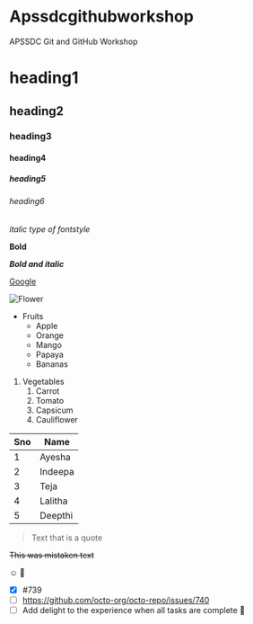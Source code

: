 # Apssdcgithubworkshop
APSSDC Git and GitHub Workshop
# heading1
## heading2
### heading3
#### heading4
##### heading5
###### heading6
*italic type of fontstyle*

**Bold**

***Bold and italic***

[Google](https://www.google.co.in)

![Flower](https://cdn.pixabay.com/photo/2013/10/18/09/15/flower-197343__480.jpg)

* Fruits
  * Apple
  * Orange
  * Mango
  * Papaya
  * Bananas

1. Vegetables
    1. Carrot
    2. Tomato
    3. Capsicum
    4. Cauliflower
    
 Sno|Name
 ----|----
 1|Ayesha
 2|Indeepa
 3|Teja
 4|Lalitha
 5|Deepthi

> Text that is a quote

~~This was mistaken text~~

:relaxed: :woozy_face:

- [x] #739
- [ ] https://github.com/octo-org/octo-repo/issues/740
- [ ] Add delight to the experience when all tasks are complete :tada:
